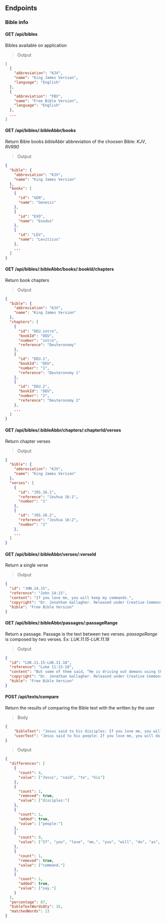 ## Endpoints

### Bible info
#### GET /api/bibles
Bibles available on application
> Output
```json
[
  {
    "abbreviation": "KJV",
    "name": "King James Version",
    "language": "English"
  },
  {
    "abbreviation": "FBV",
    "name": "Free Bible Version",
    "language": "English"
  },
  ...
]
```

#### GET /api/bibles/:bibleAbbr/books
Return Bible books
*bibleAbbr* abbreviation of the choosen Bible: *KJV*, *RVR90*
> Output
```json
{
  "bible": {
    "abbreviation": "KJV",
    "name": "King James Version"
  },
  "books": [
    {
      "id": "GEN",
      "name": "Genesis"
    },
    {
      "id": "EXO",
      "name": "Exodus"
    },
    {
      "id": "LEV",
      "name": "Leviticus"
    },
    ...
  ]
}
```

#### GET /api/bibles/:bibleAbbr/books/:bookId/chapters
Return book chapters
> Output
```json
{
  "bible": {
    "abbreviation": "KJV",
    "name": "King James Version"
  },
  "chapters": [
    {
      "id": "DEU.intro",
      "bookId": "DEU",
      "number": "intro",
      "reference": "Deuteronomy"
    },
    {
      "id": "DEU.1",
      "bookId": "DEU",
      "number": "1",
      "reference": "Deuteronomy 1"
    },
    {
      "id": "DEU.2",
      "bookId": "DEU",
      "number": "2",
      "reference": "Deuteronomy 2"
    },
    ...
  ]
}
```

#### GET /api/bibles/:bibleAbbr/chapters/:chapterId/verses
Return chapter verses
> Output
```json
{
  "bible": {
    "abbreviation": "KJV",
    "name": "King James Version"
  },
  "verses": [
    {
      "id": "JOS.16.1",
      "reference": "Joshua 16:1",
      "number": "1"
    },
    {
      "id": "JOS.16.2",
      "reference": "Joshua 16:2",
      "number": "2"
    },
    ...
  ]
}
```

#### GET /api/bibles/:bibleAbbr/verses/:verseId
Return a single verse
> Output
```json
{
  "id": "JHN.14.15",
  "reference": "John 14:15",
  "content": "If you love me, you will keep my commands.",
  "copyright": "Dr. Jonathan Gallagher. Released under Creative Commons Attribution-ShareAlike 4.0 Unported License. Version 3.1 beta. For corrections send email to jonathangallagherfbv@gmail.com",
  "bible": "Free Bible Version"
}
```

#### GET /api/bibles/:bibleAbbr/passages/:passageRange
Return a passage.
Passage is the text between two verses.
*passageRange* is composed by two verses. Ex: *LUK.11.15-LUK.11.18*
> Output
```json
{
  "id": "LUK.11.15-LUK.11.18",
  "reference": "Luke 11:15-18",
  "content": "But some of them said, “He is driving out demons using the power of Beelzebub, the ruler of demons.” Others were trying to test Jesus by demanding a miraculous sign from heaven. Jesus knew what they were thinking and said, “Any kingdom divided against itself will collapse. A family divided against itself will fall. If Satan is divided against himself, how can his kingdom stand? You say that I cast out demons using the power of Beelzebub.",
  "copyright": "Dr. Jonathan Gallagher. Released under Creative Commons Attribution-ShareAlike 4.0 Unported License. Version 3.1 beta. For corrections send email to jonathangallagherfbv@gmail.com",
  "bible": "Free Bible Version"
}
```

#### POST /api/texts/compare
Return the results of comparing the Bible text with the written by the user
> Body
```json
{
	"bibleText": "Jesus said to his disciples: If you love me, you will do as I command.",
	"userText": "Jesus said to his people: If you love me, you will do as I say."
}
```
> Output
```json
{
  "differences": [
    {
      "count": 4,
      "value": ["Jesus", "said", "to", "his"]
    },
    {
      "count": 1,
      "removed": true,
      "value": ["disciples:"]
    },
    {
      "count": 1,
      "added": true,
      "value": ["people:"]
    },
    {
      "count": 9,
      "value": ["If", "you", "love", "me,", "you", "will", "do", "as", "I"]
    },
    {
      "count": 1,
      "removed": true,
      "value": ["command."]
    },
    {
      "count": 1,
      "added": true,
      "value": ["say."]
    }
  ],
  "percentage": 87,
  "bibleTextWordsQty": 15,
  "matchedWords": 13
}
```

